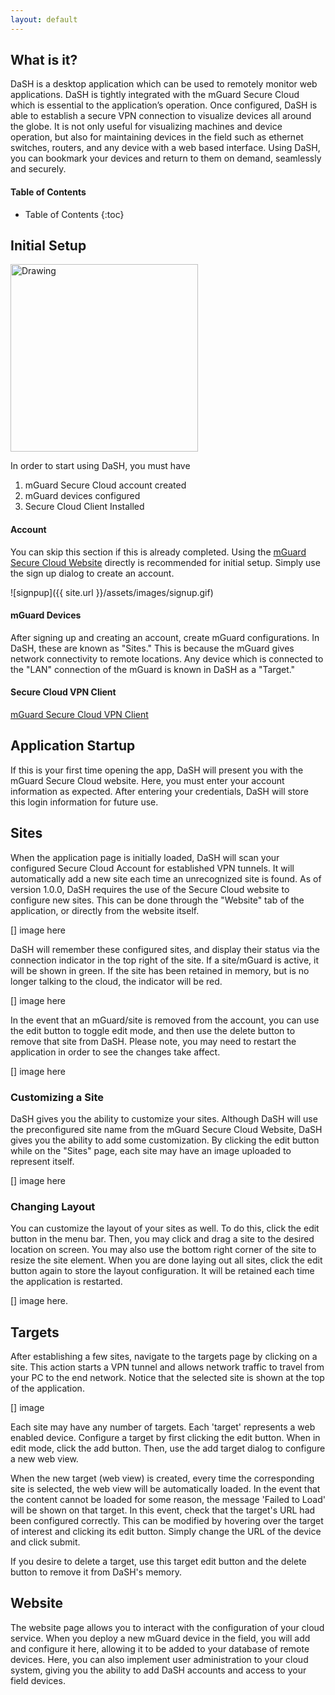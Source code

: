 ```yaml
---
layout: default
---
```




##	What is it?

DaSH is a desktop application which can be used to remotely monitor web applications.  DaSH is tightly integrated with the mGuard Secure Cloud which is essential to the application’s operation.  Once configured, DaSH is able to establish a secure VPN connection to visualize devices all around the globe.  It is not only useful for visualizing machines and device operation, but also for maintaining devices in the field such as ethernet switches, routers, and any device with a web based interface.  Using DaSH, you can bookmark your devices and return to them on demand, seamlessly and securely.

#### Table of Contents
* Table of Contents
{:toc}


##	Initial Setup

<img src="{{site.url}}/assets/images/dash-splash.gif" alt="Drawing" style="width: 300px;"/>

In order to start using DaSH, you must have

1. mGuard Secure Cloud account created
2. mGuard devices configured
3. Secure Cloud Client Installed

#### Account
  You can skip this section if this is already completed.  Using the [mGuard Secure Cloud Website](https://us.cloud.mguard.com) directly is recommended for initial setup.  Simply use the sign up dialog to create an account.

![signpup]({{ site.url }}/assets/images/signup.gif)

#### mGuard Devices
  After signing up and creating an account, create mGuard configurations.  In DaSH, these are known as "Sites."  This is because the mGuard gives network connectivity to remote locations.  Any device which is connected to the "LAN" connection of the mGuard is known in DaSH as a "Target."

#### Secure Cloud VPN Client
[mGuard Secure Cloud VPN Client](https://www.phoenixcontact.com/online/portal/de/pxc/product_detail_page/!ut/p/b1/3ZfJjqM6GIWfpR6AwhAIsGQMMwTMuEFMIWEIUwhJnr5Tpau7uFfdtWllEXuBjCwdfcf-D_xojEYIRgCGoAGzxdAQjc_p9VSll1N_TtuvdbxNIAdF0ca3mLUnOaAIJC_qhMN4No4GaAiIxK3pSYX8oOna5NXgpkLv7HPr6Kl8Nji3kQ_YINYOo-Ms0c4Zs649ccihHdmZsjaHzmWnfidNvXjklB0Wq1kzWIOMdE4wlLGvldWI6KNsVSmpsS5l9flucUeRO1SDZV-I5TpKmn0krMpqIy_rguNJaHiDlVpPAuvHxxMi-gMEwH5ijJ4bqITZmVuAE1sMSHsSsBwubihpqxIqgUI09D1SF3plFQVc5-4cNFiYL7h8Xmd81Uicg7t10PLQplKf70_xlaZIEogKxXmIfgpKK1geuSNHJuukvjZPI8e37PVgi5XSipu93NEWrsrbhK7VmUL8zp1re5ycrezsGQr3-rCQK04cGUoLZEM48O4IB4hEqa3btM0el8AiCuxWhLL8WK2M9IdlCz5-Atu-Kxj5rmDUm4Jx71pj3LvWGPeuNca9a40571pjzrteReddw4MC7wqGf4NFFPcNJrrJKJ3ZnSmI3a1Y5OnuBUizxDvrCN1mlzBEYChxo08GlT30_d6y6JvfydYaSvHYCwIMeN0YZ0vNQ5eVZ66fRWPoqmBgyUTocIK0glnGizM8FkVfFl5gJONmKwtZUSJ7RhnMUyi2Y7IXSNHvm3lDuSWS1Wxzj5GGYdJ4pqtNqklYpNehdA_DuwmQhyQUcOr5JA-PivKBqmh8yrrPNe8-wedwyz-HqS-W_JIU5SU9tcmQViXqq_nleZbGKoihc4HCKsnXvC04SzuVN0VSEW2ktQ3Ejw-NBIV8PpJrCri1VakNbukzgsSDUg-UBi8ibari7ogIXk1nIctfa6xeLVrQvXVQ5_ruTLodAobpl8rI8Gya4-GcRjBe5EdSPXuBAI3_-Lv_1Q18bwC_GSxA3aJMBDGxQ14Qfzhw8vsmf3dI90F5NA-nBisOG1I3IGdj0DfcZuObUFINRjXnmr2ByVsNylRMqD1MgV0ho9uF73gcy5E-0_0oiL9aEHuxoP5qQeHVlgqbFwvCv0_421hoT_PlOxTmZypEl--El1jBJkZdB9XhrsUUv4jKZtAdOxOVpH-m-YUsFKO_qOrJ2OUh7dz2s8DV5_PabBdgiDfcfJxEwiK42WY1SQd1fmQ5kPQufCDzIEZMP3T6rTlzDRkfwO0KDwuCi07tC_ZyaIyQN0pxSxcjtCy_Qpy9XPP9Q29JOOnHwFo0DMevi-GU-cWe5gr2wbKmc34_gzWh3cj2UVPuu_IHkzfE_0x-7HG3WW8GuJlY7eFGk3yZbJlFiRm6uILsafIjVo06ej7N57D_MZm1mntZ_CS4fbEgtXmxoAleLfhqQgn_64IBGv25vQmmcu6XKS9RpygP6dJe0H2e5sdSL69la399z7t4uiPpb2cGauI_b1aM_nciEct-fPwCOBXVWg!!/dl4/d5/L2dBISEvZ0FBIS9nQSEh/pw/Z7_9GN6024610FQ50AB2E37F6J4B7/act/id=0/p=downloadId=3889427/p=action=downloadFile/354833595392/-/)

##	Application Startup

If this is your first time opening the app, DaSH will present you with the mGuard Secure Cloud website.  Here, you must enter your account information as expected.  After entering your credentials, DaSH will store this login information for future use.  

##	Sites

When the application page is initially loaded, DaSH will scan your configured Secure Cloud Account for established VPN tunnels.  It will automatically add a new site each time an unrecognized site is found.  As of version 1.0.0, DaSH requires the use of the Secure Cloud website to configure new sites.  This can be done through the "Website" tab of the application, or directly from the website itself.

[] image here

DaSH will remember these configured sites, and display their status via the connection indicator in the top right of the site.  If a site/mGuard is active, it will be shown in green.  If the site has been retained in memory, but is no longer talking to the cloud, the indicator will be red.  

[] image here

In the event that an mGuard/site is removed from the account, you can use the edit button to toggle edit mode, and then use the delete button to remove that site from DaSH.  Please note, you may need to restart the application in order to see the changes take affect.

[] image here

### Customizing a Site

DaSH gives you the ability to customize your sites.  Although DaSH will use the preconfigured site name from the mGuard Secure Cloud Website, DaSH gives you the ability to add some customization.  By clicking the edit button while on the "Sites" page, each site may have an image uploaded to represent itself.

[] image here


### Changing Layout

You can customize the layout of your sites as well.  To do this, click the edit button in the menu bar.  Then, you may click and drag a site to the desired location on screen.  You may also use the bottom right corner of the site to resize the site element.  When you are done laying out all sites, click the edit button again to store the layout configuration.  It will be retained each time the application is restarted.

[] image here.

##	Targets

  After establishing a few sites, navigate to the targets page by clicking on a site.  This action starts a VPN tunnel and allows network traffic to travel from your PC to the end network.  Notice that the selected site is shown at the top of the application.   

  [] image

  Each site may have any number of targets.  Each 'target' represents a web enabled device.  Configure a target by first clicking the edit button.  When in edit mode, click the add button.  Then, use the add target dialog to configure a new web view.  

  When the new target (web view) is created, every time the corresponding site is selected, the web view will be automatically loaded.  In the event that the content cannot be loaded for some reason, the message 'Failed to Load' will be shown on that target.  In this event, check that the target's URL had been configured correctly.  This can be modified by hovering over the target of interest and clicking its edit button.  Simply change the URL of the device and click submit.

  If you desire to delete a target, use this target edit button and the delete button to remove it from DaSH's memory.

##	Website

  The website page allows you to interact with the configuration of your cloud service.  When you deploy a new mGuard device in the field, you will add and configure it here, allowing it to be added to your database of remote devices.  Here, you can also implement user administration to your cloud system, giving you the ability to add DaSH accounts and access to your field devices.
